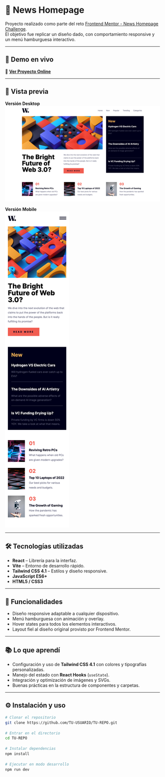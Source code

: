 # 📰 News Homepage

Proyecto realizado como parte del reto [Frontend Mentor - News Homepage Challenge](https://www.frontendmentor.io/challenges/news-homepage-H6SWTa1MFl).  
El objetivo fue replicar un diseño dado, con comportamiento responsive y un menú hamburguesa interactivo.

---

## 🚀 Demo en vivo

🔗 **[Ver Proyecto Online](https://TU-LINK-AQUI.vercel.app)**

---

## 📸 Vista previa

**Versión Desktop**  
![Desktop preview](screenshots/desktopView.png)

**Versión Mobile**  
![Mobile preview](screenshots/mobileView.png)

---

## 🛠 Tecnologías utilizadas

- **React** – Librería para la interfaz.
- **Vite** – Entorno de desarrollo rápido.
- **Tailwind CSS 4.1** – Estilos y diseño responsive.
- **JavaScript ES6+**
- **HTML5 / CSS3**

---

## 📌 Funcionalidades

- Diseño responsive adaptable a cualquier dispositivo.
- Menú hamburguesa con animación y overlay.
- Hover states para todos los elementos interactivos.
- Layout fiel al diseño original provisto por Frontend Mentor.

---

## 📚 Lo que aprendí

- Configuración y uso de **Tailwind CSS 4.1** con colores y tipografías personalizadas.
- Manejo del estado con **React Hooks** (`useState`).
- Integración y optimización de imágenes y SVGs.
- Buenas prácticas en la estructura de componentes y carpetas.

---

## ⚙️ Instalación y uso

```bash
# Clonar el repositorio
git clone https://github.com/TU-USUARIO/TU-REPO.git

# Entrar en el directorio
cd TU-REPO

# Instalar dependencias
npm install

# Ejecutar en modo desarrollo
npm run dev
```
